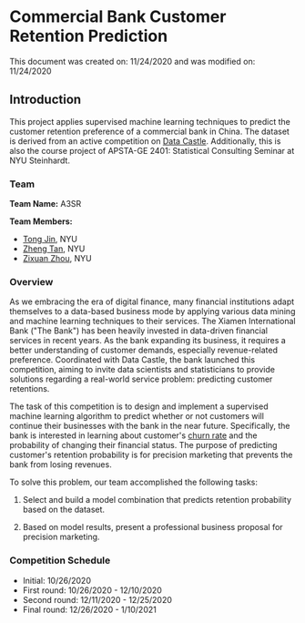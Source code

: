 # Commercial Bank Customer Retention Prediction

This document was created on: 11/24/2020 and was modified on: 11/24/2020

## Introduction

This project applies supervised machine learning techniques to predict the customer retention preference of a commercial bank in China. The dataset is derived from an active competition on [Data Castle](https://www.dcjingsai.com/v2/cmptDetail.html?id=439). Additionally, this is also the course project of APSTA-GE 2401: Statistical Consulting Seminar at NYU Steinhardt.

### Team

**Team Name:** A3SR

**Team Members:**

- [Tong Jin](https://github.com/tong-jin-nyu), NYU
- [Zheng Tan](https://github.com/ZhengAndyTan), NYU
- [Zixuan Zhou](https://github.com/timzhou1009), NYU

### Overview

As we embracing the era of digital finance, many financial institutions adapt themselves to a data-based business mode by applying various data mining and machine learning techniques to their services. The Xiamen International Bank ("The Bank") has been heavily invested in data-driven financial services in recent years. As the bank expanding its business, it requires a better understanding of customer demands, especially revenue-related preference. Coordinated with Data Castle, the bank launched this competition, aiming to invite data scientists and statisticians to provide solutions regarding a real-world service problem: predicting customer retentions.

The task of this competition is to design and implement a supervised machine learning algorithm to predict whether or not customers will continue their businesses with the bank in the near future. Specifically, the bank is interested in learning about customer's [churn rate](https://en.wikipedia.org/wiki/Churn_rate) and the probability of changing their financial status. The purpose of predicting customer's retention probability is for precision marketing that prevents the bank from losing revenues.

To solve this problem, our team accomplished the following tasks:

1. Select and build a model combination that predicts retention probability based on the dataset.

2. Based on model results, present a professional business proposal for precision marketing.

### Competition Schedule

- Initial: 10/26/2020
- First round: 10/26/2020 - 12/10/2020
- Second round: 12/11/2020 - 12/25/2020
- Final round: 12/26/2020 - 1/10/2021
